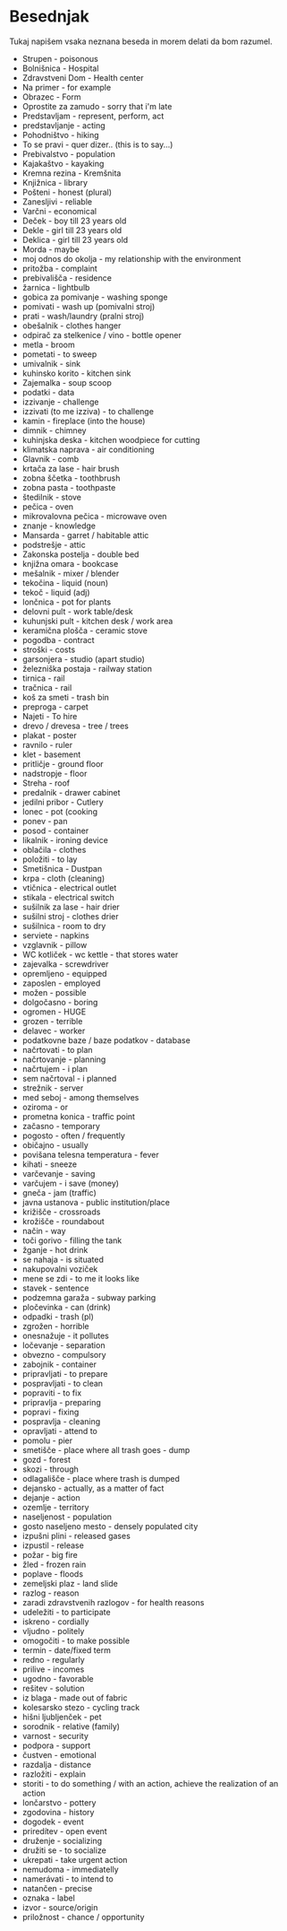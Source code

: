 # Besednjak

Tukaj napišem vsaka neznana beseda in morem delati da bom razumel.

* Strupen - poisonous
* Bolnišnica - Hospital
* Zdravstveni Dom - Health center
* Na primer - for example
* Obrazec - Form
* Oprostite za zamudo - sorry that i'm late
* Predstavljam - represent, perform, act
* predstavljanje - acting
* Pohodništvo - hiking
* To se pravi - quer dizer.. (this is to say...)
* Prebivalstvo - population
* Kajakaštvo - kayaking
* Kremna rezina - Kremšnita
* Knjižnica - library
* Pošteni - honest (plural)
* Zanesljivi - reliable
* Varčni - economical
* Deček - boy till 23 years old
* Dekle - girl till 23 years old
* Deklica - girl till 23 years old
* Morda - maybe
* moj odnos do okolja - my relationship with the environment
* pritožba - complaint
* prebivališča - residence
* žarnica - lightbulb
* gobica za pomivanje - washing sponge
* pomivati - wash up (pomivalni stroj)
* prati - wash/laundry (pralni stroj)
* obešalnik - clothes hanger
* odpirač za stelkenice / vino - bottle opener
* metla - broom
* pometati - to sweep
* umivalnik - sink
* kuhinsko korito - kitchen sink
* Zajemalka - soup scoop
* podatki - data
* izzivanje - challenge
* izzivati (to me izziva) - to challenge
* kamin - fireplace (into the house)
* dimnik - chimney
* kuhinjska deska - kitchen woodpiece for cutting
* klimatska naprava - air conditioning
* Glavnik - comb
* krtača za lase - hair brush
* zobna ščetka - toothbrush
* zobna pasta - toothpaste
* štedilnik - stove
* pečica - oven
* mikrovalovna pečica - microwave oven
* znanje - knowledge
* Mansarda - garret / habitable attic
* podstrešje - attic
* Zakonska postelja - double bed
* knjižna omara - bookcase
* mešalnik - mixer / blender
* tekočina - liquid (noun)
* tekoč - liquid (adj)
* lončnica - pot for plants
* delovni pult - work table/desk
* kuhunjski pult - kitchen desk / work area
* keramična plošča - ceramic stove
* pogodba - contract
* stroški - costs
* garsonjera - studio (apart studio)
* železniška postaja - railway station
* tirnica - rail
* tračnica - rail
* koš za smeti - trash bin
* preproga - carpet
* Najeti - To hire
* drevo / drevesa - tree / trees
* plakat - poster
* ravnilo - ruler
* klet - basement
* pritličje - ground floor
* nadstropje - floor
* Streha - roof
* predalnik - drawer cabinet
* jedilni pribor - Cutlery
* lonec - pot (cooking
* ponev - pan
* posod - container
* likalnik - ironing device
* oblačila - clothes
* položiti - to lay
* Smetišnica - Dustpan
* krpa - cloth (cleaning)
* vtičnica - electrical outlet
* stikala - electrical switch
* sušilnik za lase - hair drier
* sušilni stroj - clothes drier
* sušilnica - room to dry
* serviete - napkins
* vzglavnik - pillow
* WC kotliček - wc kettle - that stores water
* zajevalka - screwdriver
* opremljeno - equipped
* zaposlen - employed
* možen - possible
* dolgočasno - boring
* ogromen - HUGE
* grozen - terrible
* delavec - worker
* podatkovne baze / baze podatkov - database
* načrtovati - to plan
* načrtovanje - planning
* načrtujem - i plan
* sem načrtoval - i planned
* strežnik - server
* med seboj - among themselves
* oziroma - or
* prometna konica - traffic point
* začasno - temporary
* pogosto - often / frequently
* običajno - usually
* povišana telesna temperatura - fever
* kihati - sneeze
* varčevanje - saving
* varčujem - i save (money)
* gneča - jam (traffic)
* javna ustanova - public institution/place
* križišče - crossroads
* krožišče - roundabout
* način - way
* toči gorivo - filling the tank
* žganje - hot drink
* se nahaja - is situated
* nakupovalni voziček
* mene se zdi - to me it looks like
* stavek - sentence
* podzemna garaža - subway parking
* pločevinka - can (drink)
* odpadki - trash (pl)
* zgrožen - horrible
* onesnažuje - it pollutes
* ločevanje - separation
* obvezno - compulsory
* zabojnik - container
* pripravljati - to prepare
* pospravljati - to clean
* popraviti - to fix
* pripravlja - preparing
* popravi - fixing
* pospravlja - cleaning
* opravljati - attend to
* pomolu - pier
* smetišče - place where all trash goes - dump
* gozd - forest
* skozi - through
* odlagališče - place where trash is dumped
* dejansko - actually, as a matter of fact
* dejanje - action
* ozemlje - territory
* naseljenost - population
* gosto naseljeno mesto - densely populated city
* izpušni plini - released gases
* izpustil - release
* požar - big fire
* žled - frozen rain
* poplave - floods
* zemeljski plaz - land slide
* razlog - reason
* zaradi zdravstvenih razlogov - for health reasons
* udeležiti - to participate
* iskreno - cordially
* vljudno - politely
* omogočiti - to make possible
* termin - date/fixed term
* redno - regularly
* prilive - incomes
* ugodno - favorable
* rešitev - solution
* iz blaga - made out of fabric
* kolesarsko stezo - cycling track
* hišni ljubljenček - pet
* sorodnik - relative (family)
* varnost - security
* podpora - support
* čustven - emotional
* razdalja - distance
* razložiti - explain
* storiti - to do something / with an action, achieve the realization of an action
* lončarstvo - pottery
* zgodovina - history
* dogodek - event
* priredítev - open event
* druženje - socializing
* družiti se - to socialize
* ukrepati - take urgent action
* nemudoma - immediatelly
* namerávati - to intend to
* natančen - precise
* oznaka - label
* izvor - source/origin
* priložnost - chance / opportunity
